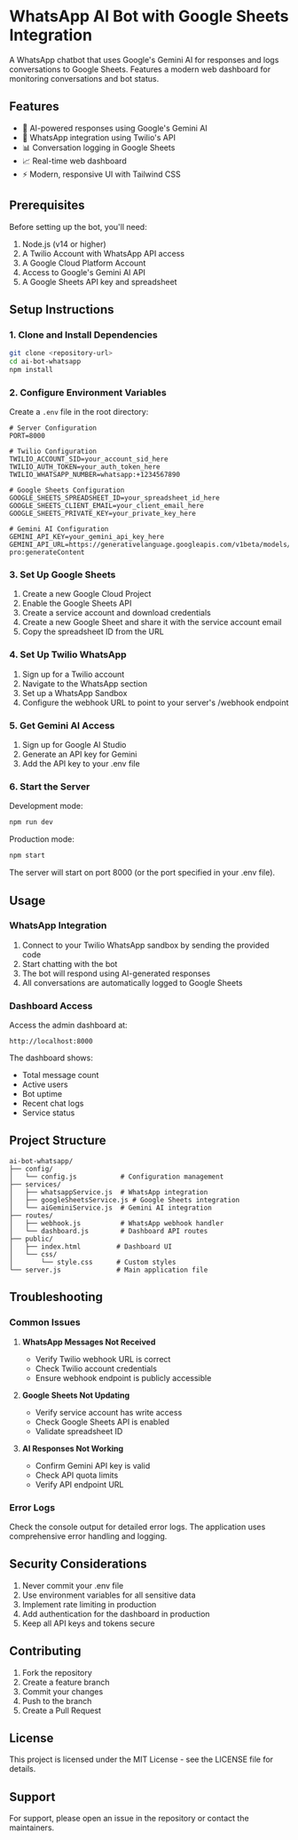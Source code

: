# WhatsApp AI Bot with Google Sheets Integration

A WhatsApp chatbot that uses Google's Gemini AI for responses and logs conversations to Google Sheets. Features a modern web dashboard for monitoring conversations and bot status.

## Features

- 🤖 AI-powered responses using Google's Gemini AI
- 📱 WhatsApp integration using Twilio's API
- 📊 Conversation logging in Google Sheets
- 📈 Real-time web dashboard
- ⚡ Modern, responsive UI with Tailwind CSS

## Prerequisites

Before setting up the bot, you'll need:

1. Node.js (v14 or higher)
2. A Twilio Account with WhatsApp API access
3. A Google Cloud Platform Account
4. Access to Google's Gemini AI API
5. A Google Sheets API key and spreadsheet

## Setup Instructions

### 1. Clone and Install Dependencies

```bash
git clone <repository-url>
cd ai-bot-whatsapp
npm install
```

### 2. Configure Environment Variables

Create a `.env` file in the root directory:

```env
# Server Configuration
PORT=8000

# Twilio Configuration
TWILIO_ACCOUNT_SID=your_account_sid_here
TWILIO_AUTH_TOKEN=your_auth_token_here
TWILIO_WHATSAPP_NUMBER=whatsapp:+1234567890

# Google Sheets Configuration
GOOGLE_SHEETS_SPREADSHEET_ID=your_spreadsheet_id_here
GOOGLE_SHEETS_CLIENT_EMAIL=your_client_email_here
GOOGLE_SHEETS_PRIVATE_KEY=your_private_key_here

# Gemini AI Configuration
GEMINI_API_KEY=your_gemini_api_key_here
GEMINI_API_URL=https://generativelanguage.googleapis.com/v1beta/models/gemini-pro:generateContent
```

### 3. Set Up Google Sheets

1. Create a new Google Cloud Project
2. Enable the Google Sheets API
3. Create a service account and download credentials
4. Create a new Google Sheet and share it with the service account email
5. Copy the spreadsheet ID from the URL

### 4. Set Up Twilio WhatsApp

1. Sign up for a Twilio account
2. Navigate to the WhatsApp section
3. Set up a WhatsApp Sandbox
4. Configure the webhook URL to point to your server's /webhook endpoint

### 5. Get Gemini AI Access

1. Sign up for Google AI Studio
2. Generate an API key for Gemini
3. Add the API key to your .env file

### 6. Start the Server

Development mode:
```bash
npm run dev
```

Production mode:
```bash
npm start
```

The server will start on port 8000 (or the port specified in your .env file).

## Usage

### WhatsApp Integration

1. Connect to your Twilio WhatsApp sandbox by sending the provided code
2. Start chatting with the bot
3. The bot will respond using AI-generated responses
4. All conversations are automatically logged to Google Sheets

### Dashboard Access

Access the admin dashboard at:
```
http://localhost:8000
```

The dashboard shows:
- Total message count
- Active users
- Bot uptime
- Recent chat logs
- Service status

## Project Structure

```
ai-bot-whatsapp/
├── config/
│   └── config.js           # Configuration management
├── services/
│   ├── whatsappService.js  # WhatsApp integration
│   ├── googleSheetsService.js # Google Sheets integration
│   └── aiGeminiService.js  # Gemini AI integration
├── routes/
│   ├── webhook.js          # WhatsApp webhook handler
│   └── dashboard.js        # Dashboard API routes
├── public/
│   ├── index.html         # Dashboard UI
│   └── css/
│       └── style.css      # Custom styles
└── server.js              # Main application file
```

## Troubleshooting

### Common Issues

1. **WhatsApp Messages Not Received**
   - Verify Twilio webhook URL is correct
   - Check Twilio account credentials
   - Ensure webhook endpoint is publicly accessible

2. **Google Sheets Not Updating**
   - Verify service account has write access
   - Check Google Sheets API is enabled
   - Validate spreadsheet ID

3. **AI Responses Not Working**
   - Confirm Gemini API key is valid
   - Check API quota limits
   - Verify API endpoint URL

### Error Logs

Check the console output for detailed error logs. The application uses comprehensive error handling and logging.

## Security Considerations

1. Never commit your .env file
2. Use environment variables for all sensitive data
3. Implement rate limiting in production
4. Add authentication for the dashboard in production
5. Keep all API keys and tokens secure

## Contributing

1. Fork the repository
2. Create a feature branch
3. Commit your changes
4. Push to the branch
5. Create a Pull Request

## License

This project is licensed under the MIT License - see the LICENSE file for details.

## Support

For support, please open an issue in the repository or contact the maintainers.
